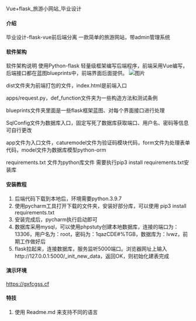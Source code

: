 Vue+flask_旅游小网站_毕业设计

#### 介绍
毕业设计-flask-vue前后端分离
一款简单的旅游网站，带admin管理系统

#### 软件架构
软件架构说明
使用Python-flask 轻量级框架编写后端程序，前端采用Vue编写，后端接口都在蓝图blueprints中，前端界面后面提供。
![图片](https://github.com/liyixiang545/liyixiang545/assets/94123384/33bda121-9a59-45f2-b4ce-8b41e296106b)

dist文件夹为前端打包的文件，index.html是前端入口

apps/request.py，def_function文件夹为一些构造方法和测试条例

blueprints文件夹里面是一些flask框架蓝图、对每个界面接口进行处理

SqlConfig文件为数据库入口，固定写死了数据库获取端口、用户名、密码等信息 可自行更改

app文件为入口文件，caturemodel文件为验证码模块代码，form文件为处理表单代码，model文件为数据库模型python-orm

requirements.txt 文件为python库文件  需要执行pip3 install requirements.txt安装库

#### 安装教程

1.  后端代码下载到本地后，环境需要python.3.9.7
2.  使用pycharm工具打开下载的文件夹，安装好部分库，可以使用 pip3 install requirements.txt
3.  安装完成后，pycharm执行启动即可
4.  数据库采用mysql，可以使用phpstuty创建本地数据库，连接的端口为：13306，用户名为：root，密码为：1qazCDE#%TGB，数据库为：lvwz，前期工作做好后
5.  flask拉起来，连接数据库，服务监听5000端口。浏览器网址上输入http://127.0.0.1:5000/_init_new_data，返回OK，则初始化建表完成


#### 演示环境
https://gxfcgss.cf

#### 特技

1.  使用 Readme.md 来支持不同的语言
